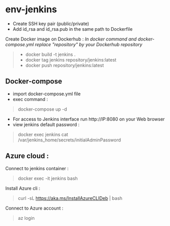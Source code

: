 # env-jenkins

* Create SSH key pair (public/private)
* Add id_rsa and id_rsa.pub in the same path to Dockerfile


Create Docker image on Dockerhub :
*In docker command and docker-compose.yml replace "repository" by your Dockerhub repository*

> * docker build -t jenkins .
> * docker tag jenkins repository/jenkins:latest
>  * docker push repository/jenkins:latest

## Docker-compose

* import docker-compose.yml file
* exec command :
> docker-compose up -d

* For access to Jenkins interface run http://IP:8080 on your Web browser
* view jenkins default password :
>docker exec jenkins cat /var/jenkins_home/secrets/initialAdminPassword

## Azure cloud :

Connect to jenkins container :
> docker exec -it jenkins bash 

Install Azure cli :
> curl -sL https://aka.ms/InstallAzureCLIDeb | bash 

Connect to Azure account :
> az login 
